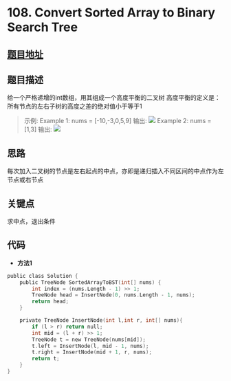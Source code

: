 #   108. Convert Sorted Array to Binary Search Tree
  
  
  
##  [题目地址](https://leetcode.com/problems/convert-sorted-array-to-binary-search-tree/ )
  
  
  
##  题目描述
给一个严格递增的int数组，用其组成一个高度平衡的二叉树
高度平衡的定义是：所有节点的左右子树的高度之差的绝对值小于等于1
  
  
>
>示例:
>Example 1:
>nums = [-10,-3,0,5,9]
>输出: ![](https://assets.leetcode.com/uploads/2021/02/18/btree1.jpg )
>Example 2:
>nums = [1,3]
>输出: ![](https://assets.leetcode.com/uploads/2021/02/18/btree.jpg )
  
  
##  思路
每次加入二叉树的节点是左右起点的中点，亦即是递归插入不同区间的中点作为左节点或右节点
  
##  关键点
求中点，退出条件
  
  
##  代码
  
  
* **方法1**
```c
public class Solution {
    public TreeNode SortedArrayToBST(int[] nums) {
        int index = (nums.Length - 1) >> 1;
        TreeNode head = InsertNode(0, nums.Length - 1, nums);
        return head;
    }

    private TreeNode InsertNode(int l,int r, int[] nums){
        if (l > r) return null;
        int mid = (l + r) >> 1;
        TreeNode t = new TreeNode(nums[mid]);
        t.left = InsertNode(l, mid - 1, nums);
        t.right = InsertNode(mid + 1, r, nums);
        return t;
    }
}
```
  
  